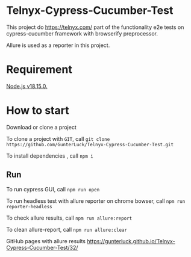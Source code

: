 # Telnyx-Cypress-Cucumber-Test

This project do https://telnyx.com/ part of the functionality e2e tests on cypress-cucumber framework with browserify preprocessor.

Allure is used as a reporter in this project.

# Requirement

[Node.js v18.15.0.](https://nodejs.org/en/blog/release/v18.15.0)

# How to start

Download or clone a project

To clone a project with `GIT`, call `git clone https://github.com/GunterLuck/Telnyx-Cypress-Cucumber-Test.git`

To install dependencies , call `npm i`

## Run

To run cypress GUI, call `npm run open`

To run headless test with allure reporter on chrome bowser, call `npm run reporter-headless`

To check allure results, call `npm run allure:report`

To clean allure-report, call `npm run allure:clear`

GitHub pages with allure results https://gunterluck.github.io/Telnyx-Cypress-Cucumber-Test/32/

